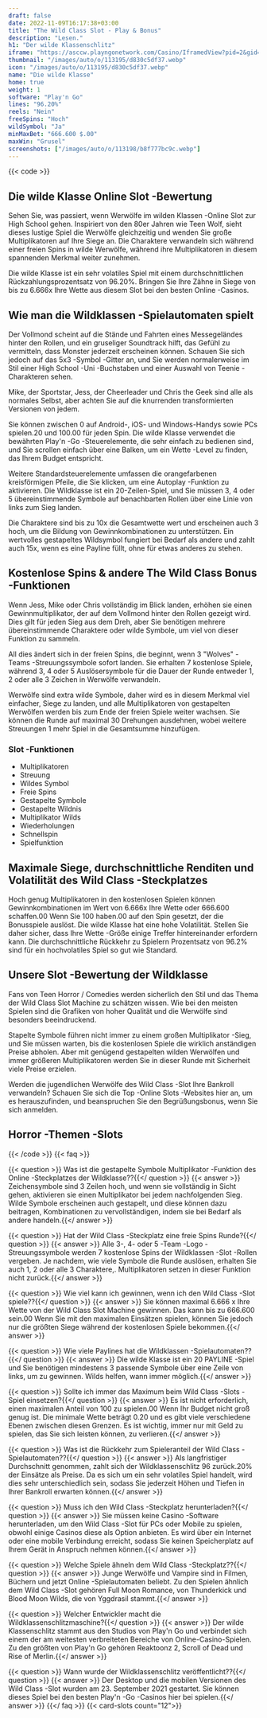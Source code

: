 ```yaml
---
draft: false
date: 2022-11-09T16:17:38+03:00
title: "The Wild Class Slot - Play & Bonus"
description: "Lesen."
h1: "Der wilde Klassenschlitz"
iframe: "https://asccw.playngonetwork.com/Casino/IframedView?pid=2&gid=thewildclass&lang=en_US&practice=1&channel=desktop&div=flashobject&width=100%25&height=100%25&user=&password=&ctx=&demo=2&brand=&lobby=&rccurrentsessiontime=0&rcintervaltime=0&rcaccounthistoryurl=&rccontinueurl=&rcexiturl=&rchistoryurlmode=&autoplaylimits=0&autoplayreset=0&callback=flashCallback&rcmga=&resourcelevel=0&hasjackpots=False&country=&pauseplay=&playlimit=&selftest=&sessiontime=&coreweburl=https://asccw.playngonetwork.com/&showpoweredby=True"
thumbnail: "/images/auto/o/113195/d830c5df37.webp"
icon: "/images/auto/o/113195/d830c5df37.webp"
name: "Die wilde Klasse"
home: true
weight: 1
software: "Play'n Go"
lines: "96.20%"
reels: "Nein"
freeSpins: "Hoch"
wildSymbol: "Ja"
minMaxBet: "666.600 $.00"
maxWin: "Grusel"
screenshots: ["/images/auto/o/113198/b8f777bc9c.webp"]
---
```


{{< code >}}<h2>Die wilde Klasse Online Slot -Bewertung</h2><p>Sehen Sie, was passiert, wenn Werwölfe im wilden Klassen -Online Slot zur High School gehen. Inspiriert von den 80er Jahren wie Teen Wolf, sieht dieses lustige Spiel die Werwölfe gleichzeitig und wenden Sie große Multiplikatoren auf Ihre Siege an. Die Charaktere verwandeln sich während einer freien Spins in wilde Werwölfe, während ihre Multiplikatoren in diesem spannenden Merkmal weiter zunehmen.</p><p>Die wilde Klasse ist ein sehr volatiles Spiel mit einem durchschnittlichen Rückzahlungsprozentsatz von 96.20%. Bringen Sie Ihre Zähne in Siege von bis zu 6.666x Ihre Wette aus diesem Slot bei den besten Online -Casinos.</p><h2>Wie man die Wildklassen -Spielautomaten spielt</h2><p>Der Vollmond scheint auf die Stände und Fahrten eines Messegeländes hinter den Rollen, und ein gruseliger Soundtrack hilft, das Gefühl zu vermitteln, dass Monster jederzeit erscheinen können. Schauen Sie sich jedoch auf das 5x3 -Symbol -Gitter an, und Sie werden normalerweise im Stil einer High School -Uni -Buchstaben und einer Auswahl von Teenie -Charakteren sehen.</p><p>Mike, der Sportstar, Jess, der Cheerleader und Chris the Geek sind alle als normales Selbst, aber achten Sie auf die knurrenden transformierten Versionen von jedem.</p><p>Sie können zwischen 0 auf Android-, iOS- und Windows-Handys sowie PCs spielen.20 und 100.00 für jeden Spin. Die wilde Klasse verwendet die bewährten Play'n -Go -Steuerelemente, die sehr einfach zu bedienen sind, und Sie scrollen einfach über eine Balken, um ein Wette -Level zu finden, das Ihrem Budget entspricht.</p><p>Weitere Standardsteuerelemente umfassen die orangefarbenen kreisförmigen Pfeile, die Sie klicken, um eine Autoplay -Funktion zu aktivieren. Die Wildklasse ist ein 20-Zeilen-Spiel, und Sie müssen 3, 4 oder 5 übereinstimmende Symbole auf benachbarten Rollen über eine Linie von links zum Sieg landen.</p><p>Die Charaktere sind bis zu 10x die Gesamtwette wert und erscheinen auch 3 hoch, um die Bildung von Gewinnkombinationen zu unterstützen. Ein wertvolles gestapeltes Wildsymbol fungiert bei Bedarf als andere und zahlt auch 15x, wenn es eine Payline füllt, ohne für etwas anderes zu stehen.</p><h2>Kostenlose Spins & andere The Wild Class Bonus -Funktionen</h2><p>Wenn Jess, Mike oder Chris vollständig im Blick landen, erhöhen sie einen Gewinnmultiplikator, der auf dem Vollmond hinter den Rollen gezeigt wird. Dies gilt für jeden Sieg aus dem Dreh, aber Sie benötigen mehrere übereinstimmende Charaktere oder wilde Symbole, um viel von dieser Funktion zu sammeln.</p><p>All dies ändert sich in der freien Spins, die beginnt, wenn 3 "Wolves" -Teams -Streuungssymbole sofort landen. Sie erhalten 7 kostenlose Spiele, während 3, 4 oder 5 Auslösersymbole für die Dauer der Runde entweder 1, 2 oder alle 3 Zeichen in Werwölfe verwandeln.</p><p>Werwölfe sind extra wilde Symbole, daher wird es in diesem Merkmal viel einfacher, Siege zu landen, und alle Multiplikatoren von gestapelten Werwölfen werden bis zum Ende der freien Spiele weiter wachsen. Sie können die Runde auf maximal 30 Drehungen ausdehnen, wobei weitere Streuungen 1 mehr Spiel in die Gesamtsumme hinzufügen.</p><h3>
Slot -Funktionen</h3><ul>
<li></span>
Multiplikatoren</li>
<li></span>
Streuung</li>
<li></span>
Wildes Symbol</li>
<li></span>
Freie Spins</li>
<li></span>
Gestapelte Symbole</li>
<li></span>
Gestapelte Wildnis</li>
<li></span>
Multiplikator Wilds</li>
<li></span>
Wiederholungen</li>
<li></span>
Schnellspin</li>
<li></span>
Spielfunktion</li></ul><h2>Maximale Siege, durchschnittliche Renditen und Volatilität des Wild Class -Steckplatzes</h2><p>Hoch genug Multiplikatoren in den kostenlosen Spielen können Gewinnkombinationen im Wert von 6.666x Ihre Wette oder 666.600 schaffen.00 Wenn Sie 100 haben.00 auf den Spin gesetzt, der die Bonusspiele auslöst. Die wilde Klasse hat eine hohe Volatilität. Stellen Sie daher sicher, dass Ihre Wette -Größe einige Treffer hintereinander erfordern kann. Die durchschnittliche Rückkehr zu Spielern Prozentsatz von 96.2% sind für ein hochvolatiles Spiel so gut wie Standard.</p><h2>Unsere Slot -Bewertung der Wildklasse</h2><p>Fans von Teen Horror / Comedies werden sicherlich den Stil und das Thema der Wild Class Slot Machine zu schätzen wissen. Wie bei den meisten Spielen sind die Grafiken von hoher Qualität und die Werwölfe sind besonders beeindruckend.</p><p>Stapelte Symbole führen nicht immer zu einem großen Multiplikator -Sieg, und Sie müssen warten, bis die kostenlosen Spiele die wirklich anständigen Preise abholen. Aber mit genügend gestapelten wilden Werwölfen und immer größeren Multiplikatoren werden Sie in dieser Runde mit Sicherheit viele Preise erzielen.</p><p>Werden die jugendlichen Werwölfe des Wild Class -Slot Ihre Bankroll verwandeln? Schauen Sie sich die Top -Online Slots -Websites hier an, um es herauszufinden, und beanspruchen Sie den Begrüßungsbonus, wenn Sie sich anmelden.</p><h2>Horror -Themen -Slots</h2>
{{< /code >}}
{{< faq >}}

{{< question >}} Was ist die gestapelte Symbole Multiplikator -Funktion des Online -Steckplatzes der Wildklasse??{{</ question >}}
{{< answer >}} Zeichensymbole sind 3 Zeilen hoch, und wenn sie vollständig in Sicht gehen, aktivieren sie einen Multiplikator bei jedem nachfolgenden Sieg. Wilde Symbole erscheinen auch gestapelt, und diese können dazu beitragen, Kombinationen zu vervollständigen, indem sie bei Bedarf als andere handeln.{{</ answer >}}

{{< question >}} Hat der Wild Class -Steckplatz eine freie Spins Runde?{{</ question >}}
{{< answer >}} Alle 3-, 4- oder 5 -Team -Logo -Streuungssymbole werden 7 kostenlose Spins der Wildklassen -Slot -Rollen vergeben. Je nachdem, wie viele Symbole die Runde auslösen, erhalten Sie auch 1, 2 oder alle 3 Charaktere,. Multiplikatoren setzen in dieser Funktion nicht zurück.{{</ answer >}}

{{< question >}} Wie viel kann ich gewinnen, wenn ich den Wild Class -Slot spiele??{{</ question >}}
{{< answer >}} Sie können maximal 6.666 x Ihre Wette von der Wild Class Slot Machine gewinnen. Das kann bis zu 666.600 sein.00 Wenn Sie mit den maximalen Einsätzen spielen, können Sie jedoch nur die größten Siege während der kostenlosen Spiele bekommen.{{</ answer >}}

{{< question >}} Wie viele Paylines hat die Wildklassen -Spielautomaten??{{</ question >}}
{{< answer >}} Die wilde Klasse ist ein 20 PAYLINE -Spiel und Sie benötigen mindestens 3 passende Symbole über eine Zeile von links, um zu gewinnen. Wilds helfen, wann immer möglich.{{</ answer >}}

{{< question >}} Sollte ich immer das Maximum beim Wild Class -Slots -Spiel einsetzen?{{</ question >}}
{{< answer >}} Es ist nicht erforderlich, einen maximalen Anteil von 100 zu spielen.00 Wenn Ihr Budget nicht groß genug ist. Die minimale Wette beträgt 0.20 und es gibt viele verschiedene Ebenen zwischen diesen Grenzen. Es ist wichtig, immer nur mit Geld zu spielen, das Sie sich leisten können, zu verlieren.{{</ answer >}}

{{< question >}} Was ist die Rückkehr zum Spieleranteil der Wild Class -Spielautomaten??{{</ question >}}
{{< answer >}} Als langfristiger Durchschnitt genommen, zahlt sich der Wildklassenschlitz 96 zurück.20% der Einsätze als Preise. Da es sich um ein sehr volatiles Spiel handelt, wird dies sehr unterschiedlich sein, sodass Sie jederzeit Höhen und Tiefen in Ihrer Bankroll erwarten können.{{</ answer >}}

{{< question >}} Muss ich den Wild Class -Steckplatz herunterladen?{{</ question >}}
{{< answer >}} Sie müssen keine Casino -Software herunterladen, um den Wild Class -Slot für PCs oder Mobile zu spielen, obwohl einige Casinos diese als Option anbieten. Es wird über ein Internet oder eine mobile Verbindung erreicht, sodass Sie keinen Speicherplatz auf Ihrem Gerät in Anspruch nehmen können.{{</ answer >}}

{{< question >}} Welche Spiele ähneln dem Wild Class -Steckplatz??{{</ question >}}
{{< answer >}} Junge Werwölfe und Vampire sind in Filmen, Büchern und jetzt Online -Spielautomaten beliebt. Zu den Spielen ähnlich dem Wild Class -Slot gehören Full Moon Romance, von Thunderkick und Blood Moon Wilds, die von Yggdrasil stammt.{{</ answer >}}

{{< question >}} Welcher Entwickler macht die Wildklassenschlitzmaschine?{{</ question >}}
{{< answer >}} Der wilde Klassenschlitz stammt aus den Studios von Play'n Go und verbindet sich einem der am weitesten verbreiteten Bereiche von Online-Casino-Spielen. Zu den größten von Play'n Go gehören Reaktoonz 2, Scroll of Dead und Rise of Merlin.{{</ answer >}}

{{< question >}} Wann wurde der Wildklassenschlitz veröffentlicht??{{</ question >}}
{{< answer >}} Der Desktop und die mobilen Versionen des Wild Class -Slot wurden am 23. September 2021 gestartet. Sie können dieses Spiel bei den besten Play'n -Go -Casinos hier bei spielen.{{</ answer >}}
{{</ faq >}}
{{< card-slots count="12">}}